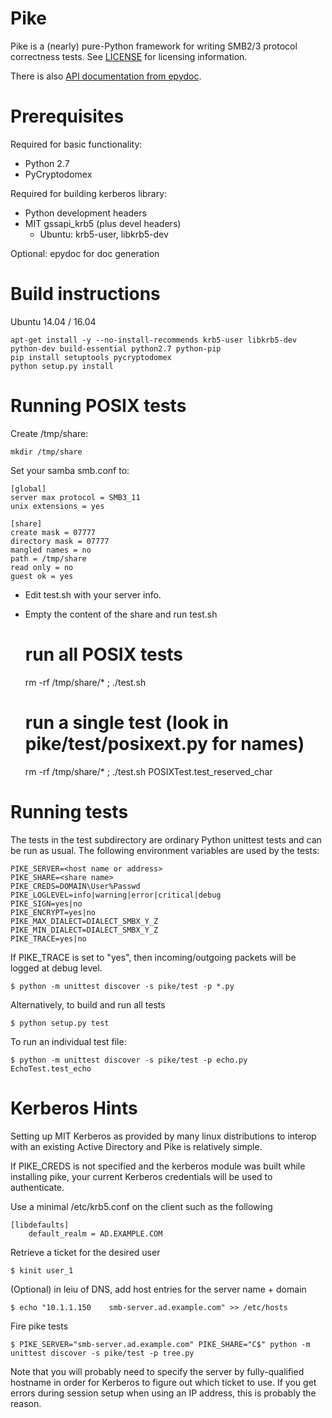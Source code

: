 Pike
====

Pike is a (nearly) pure-Python framework for writing SMB2/3 protocol correctness tests.
See [LICENSE](LICENSE) for licensing information.

There is also [API documentation from epydoc](http://emc-isilon.github.io/pike/api/index.html).

Prerequisites
=============

Required for basic functionality:
* Python 2.7
* PyCryptodomex

Required for building kerberos library:
* Python development headers
* MIT gssapi\_krb5 (plus devel headers)
    * Ubuntu: krb5-user, libkrb5-dev

Optional: epydoc for doc generation

Build instructions
==================

Ubuntu 14.04 / 16.04

    apt-get install -y --no-install-recommends krb5-user libkrb5-dev python-dev build-essential python2.7 python-pip
    pip install setuptools pycryptodomex
    python setup.py install

Running POSIX tests
===================

Create /tmp/share:

    mkdir /tmp/share

Set your samba smb.conf to:

    [global]
    server max protocol = SMB3_11
    unix extensions = yes
    
    [share]
    create mask = 07777
    directory mask = 07777
    mangled names = no
    path = /tmp/share
    read only = no
    guest ok = yes

- Edit test.sh with your server info.
- Empty the content of the share and run test.sh

    # run all POSIX tests
    rm -rf /tmp/share/* ; ./test.sh

    # run a single test (look in pike/test/posixext.py for names)
    rm -rf /tmp/share/* ; ./test.sh POSIXTest.test_reserved_char


Running tests
=============

The tests in the test subdirectory are ordinary Python unittest tests and
can be run as usual.  The following environment variables are used by
the tests:

    PIKE_SERVER=<host name or address>
    PIKE_SHARE=<share name>
    PIKE_CREDS=DOMAIN\User%Passwd
    PIKE_LOGLEVEL=info|warning|error|critical|debug
    PIKE_SIGN=yes|no
    PIKE_ENCRYPT=yes|no
    PIKE_MAX_DIALECT=DIALECT_SMBX_Y_Z
    PIKE_MIN_DIALECT=DIALECT_SMBX_Y_Z
    PIKE_TRACE=yes|no

If PIKE\_TRACE is set to "yes", then incoming/outgoing packets
will be logged at debug level.

    $ python -m unittest discover -s pike/test -p *.py

Alternatively, to build and run all tests

    $ python setup.py test

To run an individual test file:

    $ python -m unittest discover -s pike/test -p echo.py EchoTest.test_echo

Kerberos Hints
==============

Setting up MIT Kerberos as provided by many linux distributions to interop
with an existing Active Directory and Pike is relatively simple.

If PIKE\_CREDS is not specified and the kerberos module was built while
installing pike, your current Kerberos credentials will be used to
authenticate.

Use a minimal /etc/krb5.conf on the client such as the following

    [libdefaults]
        default_realm = AD.EXAMPLE.COM

Retrieve a ticket for the desired user

    $ kinit user_1

(Optional) in leiu of DNS, add host entries for the server name + domain

    $ echo "10.1.1.150    smb-server.ad.example.com" >> /etc/hosts

Fire pike tests

    $ PIKE_SERVER="smb-server.ad.example.com" PIKE_SHARE="C$" python -m unittest discover -s pike/test -p tree.py

Note that you will probably need to specify the server by fully-qualified
hostname in order for Kerberos to figure out which ticket to use.  If you
get errors during session setup when using an IP address, this is probably
the reason.
